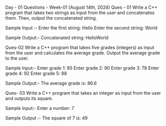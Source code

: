 Day - 01 Questions - Week-01 (August 14th, 2024)
Ques - 01 Write a C++ program that takes two strings as input from the user and concatenates them. Then, output the concatenated string.

Sample Input :- Enter the first string: Hello
Enter the second string: World

Sample Output:- Concatenated string: HelloWorld


Ques-02 Write a C++ program that takes five grades (integers) as input from the user and calculates the average grade. Output the average grade to the user.

Sample Input:- Enter grade 1: 85
Enter grade 2: 90
Enter grade 3: 78
Enter grade 4: 92
Enter grade 5: 88

Sample Output:- The average grade is: 86.6


Ques- 03 Write a C++ program that takes an integer as input from the user and outputs its square.

Sample Input:- Enter a number: 7

Sample Output :- The square of 7 is: 49
